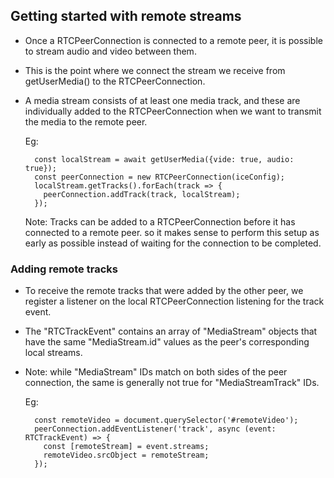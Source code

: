 ## Getting started with remote streams

- Once a RTCPeerConnection is connected to a remote peer, it is possible to stream audio and video between them.
- This is the point where we connect the stream we receive from getUserMedia() to the RTCPeerConnection.
- A media stream consists of at least one media track, and these are individually added to the RTCPeerConnection when we want to transmit the media to the remote peer.

  Eg:
  ```
    const localStream = await getUserMedia({vide: true, audio: true});
    const peerConnection = new RTCPeerConnection(iceConfig);
    localStream.getTracks().forEach(track => {
      peerConnection.addTrack(track, localStream);
    });
  ```

  Note: Tracks can be added to a RTCPeerConnection before it has connected to a remote peer. so it makes sense to perform this setup as early as possible instead of waiting for the connection to be completed.

### Adding remote tracks  

- To receive the remote tracks that were added by the other peer, we register a listener on the local RTCPeerConnection listening for the track event.
- The "RTCTrackEvent" contains an array of "MediaStream" objects that have the same "MediaStream.id" values as the peer's corresponding local streams.

- Note: while "MediaStream" IDs match on both sides of the peer connection, the same is generally not true for "MediaStreamTrack" IDs.

  Eg:
  ```
    const remoteVideo = document.querySelector('#remoteVideo');
    peerConnection.addEventListener('track', async (event: RTCTrackEvent) => {
      const [remoteStream] = event.streams;
      remoteVideo.srcObject = remoteStream;
    });
  ```

